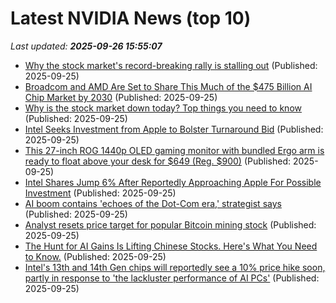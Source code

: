 # Latest NVIDIA News (top 10)
_Last updated: **2025-09-26 15:55:07**_

- [Why the stock market's record-breaking rally is stalling out](https://www.businessinsider.com/stock-market-today-sp500-dow-nasdaq-rally-nvda-orcl-ai-2025-9) (Published: 2025-09-25)
- [Broadcom and AMD Are Set to Share This Much of the $475 Billion AI Chip Market by 2030](https://biztoc.com/x/17d0debb3b23ffc6) (Published: 2025-09-25)
- [Why is the stock market down today? Top things you need to know](https://economictimes.indiatimes.com/news/international/us/why-is-the-stock-market-down-today-top-things-you-need-to-know/articleshow/124124025.cms) (Published: 2025-09-25)
- [Intel Seeks Investment from Apple to Bolster Turnaround Bid](https://www.breitbart.com/tech/2025/09/25/intel-seeks-investment-from-apple-to-bolster-turnaround-bid/) (Published: 2025-09-25)
- [This 27-inch ROG 1440p OLED gaming monitor with bundled Ergo arm is ready to float above your desk for $649 (Reg. $900)](http://9to5toys.com/2025/09/25/27-inch-rog-1440p-oled-gaming-monitor-bundled-ergo-arm-649/) (Published: 2025-09-25)
- [Intel Shares Jump 6% After Reportedly Approaching Apple For Possible Investment](https://www.forbes.com/sites/tylerroush/2025/09/25/intel-shares-jump-6-after-reportedly-approaching-apple-for-possible-investment/) (Published: 2025-09-25)
- [AI boom contains 'echoes of the Dot-Com era,' strategist says](https://finance.yahoo.com/video/ai-boom-contains-echoes-dot-151500719.html) (Published: 2025-09-25)
- [Analyst resets price target for popular Bitcoin mining stock](https://www.thestreet.com/crypto/investing/analyst-resets-price-target-for-popular-bitcoin-mining-stock) (Published: 2025-09-25)
- [The Hunt for AI Gains Is Lifting Chinese Stocks. Here's What You Need to Know.](https://www.investopedia.com/the-hunt-for-ai-gains-is-lifting-chinese-stocks-here-s-what-you-need-to-know-11816065) (Published: 2025-09-25)
- [Intel's 13th and 14th Gen chips will reportedly see a 10% price hike soon, partly in response to 'the lackluster performance of AI PCs'](https://www.pcgamer.com/hardware/processors/intels-13th-and-14th-gen-chips-will-reportedly-see-a-10-percent-price-hike-soon-partly-in-response-to-the-lackluster-performance-of-ai-pcs/) (Published: 2025-09-25)

